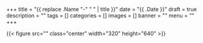 +++
title = "{{ replace .Name "-" " " | title }}"
date = "{{ .Date }}"
draft = true
description = ""
tags = []
categories = []
images = []
banner = ""
menu = ""
+++

<!--more-->

{{< figure src="" class="center" width="320" height="640" >}}